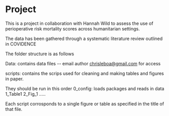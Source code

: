 # Project 

This is a project in collaboration with Hannah Wild to assess the use of perioperative risk mortality scores across humanitarian settings. 

The data has been gathered through a systematic literature review outlined in COVIDENCE

The folder structure is as follows

Data: contains data files -- email author chrisleboa@gmail.com for access

scripts: contains the scrips used for cleaning and making tables and figures in paper. 

They should be run in this order 
    0_config: loads packages and reads in data 
    1_Table1 
    2_Fig_1 ..... 

Each script corrosponds to a single figure or table as specified in the title of that file. 

